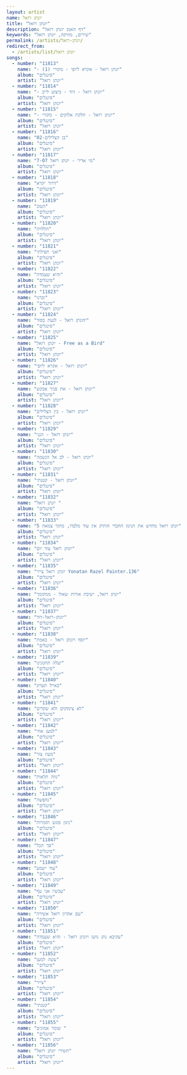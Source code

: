 ```yaml
---
layout: artist
name: יונתן רזאל
title: "יונתן רזאל"
description: "דף האמן יונתן רזאל"
keywords: "שירים, מוזיקה, יונתן רזאל"
permalink: /artists/יונתן-רזאל/
redirect_from:
  - /artists/list/יונתן רזאל
songs:
  - number: "11813"
    name: "- יונתן רזאל - אקרא ליופי - מקורי (1)"
    album: "סינגלים"
    artist: "יונתן רזאל"
  - number: "11814"
    name: "- יונתן רזאל - דוד - ביצוע לייב"
    album: "סינגלים"
    artist: "יונתן רזאל"
  - number: "11815"
    name: "- יונתן רזאל - חלקת אלוקים - מקורי"
    album: "סינגלים"
    artist: "יונתן רזאל"
  - number: "11816"
    name: "02-בן הצלילים"
    album: "סינגלים"
    artist: "יונתן רזאל"
  - number: "11817"
    name: "7-07 מי אדיר - יונתן רזאל"
    album: "סינגלים"
    artist: "יונתן רזאל"
  - number: "11818"
    name: "דרור יקרא"
    album: "סינגלים"
    artist: "יונתן רזאל"
  - number: "11819"
    name: "הטוב"
    album: "סינגלים"
    artist: "יונתן רזאל"
  - number: "11820"
    name: "הללויה"
    album: "סינגלים"
    artist: "יונתן רזאל"
  - number: "11821"
    name: "ואני תפילתי"
    album: "סינגלים"
    artist: "יונתן רזאל"
  - number: "11822"
    name: "והיא שעמדה"
    album: "סינגלים"
    artist: "יונתן רזאל"
  - number: "11823"
    name: "זכרנו"
    album: "סינגלים"
    artist: "יונתן רזאל"
  - number: "11824"
    name: "יהונתן רזאל - לגעת בסוד"
    album: "סינגלים"
    artist: "יונתן רזאל"
  - number: "11825"
    name: "יונתן רזאל - Free as a Bird"
    album: "סינגלים"
    artist: "יונתן רזאל"
  - number: "11826"
    name: "יונתן רזאל - אקרא ליופי"
    album: "סינגלים"
    artist: "יונתן רזאל"
  - number: "11827"
    name: "יונתן רזאל - את פניך אבקש"
    album: "סינגלים"
    artist: "יונתן רזאל"
  - number: "11828"
    name: "יונתן רזאל - בין הצלילים"
    album: "סינגלים"
    artist: "יונתן רזאל"
  - number: "11829"
    name: "יונתן רזאל - הנני"
    album: "סינגלים"
    artist: "יונתן רזאל"
  - number: "11830"
    name: "יונתן רזאל - לב אל הנשמה"
    album: "סינגלים"
    artist: "יונתן רזאל"
  - number: "11831"
    name: "יונתן רזאל - קטנתי"
    album: "סינגלים"
    artist: "יונתן רזאל"
  - number: "11832"
    name: "יונתן רזאל "
    album: "סינגלים"
    artist: "יונתן רזאל"
  - number: "11833"
    name: "יונתן רזאל מחדש את הניגון החבדי הותיק אין עוד מלבדו, מתוך צמאה 5"
    album: "סינגלים"
    artist: "יונתן רזאל"
  - number: "11834"
    name: "יונתן רזאל עוד יום"
    album: "סינגלים"
    artist: "יונתן רזאל"
  - number: "11835"
    name: "יונתן רזאל צייר Yonatan Razel Painter.136"
    album: "סינגלים"
    artist: "יונתן רזאל"
  - number: "11836"
    name: "יונתן רזאל, ישיבת אורות שאול - ממקומך"
    album: "סינגלים"
    artist: "יונתן רזאל"
  - number: "11837"
    name: "יונתן-רזאל-דוד"
    album: "סינגלים"
    artist: "יונתן רזאל"
  - number: "11838"
    name: "יוסף ויונתן רזאל - באמת"
    album: "סינגלים"
    artist: "יונתן רזאל"
  - number: "11839"
    name: "יעלה תחנונינו"
    album: "סינגלים"
    artist: "יונתן רזאל"
  - number: "11840"
    name: "כאייל תערוג"
    album: "סינגלים"
    artist: "יונתן רזאל"
  - number: "11841"
    name: "לא צימוקים ולא שקדים"
    album: "סינגלים"
    artist: "יונתן רזאל"
  - number: "11842"
    name: "למען אחי"
    album: "סינגלים"
    artist: "יונתן רזאל"
  - number: "11843"
    name: "מעוז צור"
    album: "סינגלים"
    artist: "יונתן רזאל"
  - number: "11844"
    name: "נווה תלאות"
    album: "סינגלים"
    artist: "יונתן רזאל"
  - number: "11845"
    name: "נחפשה"
    album: "סינגלים"
    artist: "יונתן רזאל"
  - number: "11846"
    name: "ניגון פוגש תזמרות"
    album: "סינגלים"
    artist: "יונתן רזאל"
  - number: "11847"
    name: "סך הכל"
    album: "סינגלים"
    artist: "יונתן רזאל"
  - number: "11848"
    name: "עוד ישמע"
    album: "סינגלים"
    artist: "יונתן רזאל"
  - number: "11849"
    name: "עכשיו אני עף"
    album: "סינגלים"
    artist: "יונתן רזאל"
  - number: "11850"
    name: "עם אהרון רזאל אשירה"
    album: "סינגלים"
    artist: "יונתן רזאל"
  - number: "11851"
    name: "עקיבא נתן גושן ויונתן רזאל - והיא שעמדה"
    album: "סינגלים"
    artist: "יונתן רזאל"
  - number: "11852"
    name: "עשה למען"
    album: "סינגלים"
    artist: "יונתן רזאל"
  - number: "11853"
    name: "צייר"
    album: "סינגלים"
    artist: "יונתן רזאל"
  - number: "11854"
    name: "קטנתי"
    album: "סינגלים"
    artist: "יונתן רזאל"
  - number: "11855"
    name: "שומר אמונים "
    album: "סינגלים"
    artist: "יונתן רזאל"
  - number: "11856"
    name: "תשירי יונתן רזאל"
    album: "סינגלים"
    artist: "יונתן רזאל"
---
```

